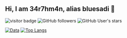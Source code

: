 ##  Hi, I am 34r7hm4n, alias bluesadi 👋

![visitor badge](https://visitor-badge.glitch.me/badge?page_id=bluesadi.bluesadi)
![GitHub followers](https://img.shields.io/github/followers/bluesadi?style=social)   ![GitHub User's stars](https://img.shields.io/github/stars/bluesadi?style=social)

[![Data](https://github-readme-stats.vercel.app/api?username=bluesadi)]()
[![Top Langs](https://github-readme-stats.vercel.app/api/top-langs/?username=bluesadi&langs_count=4)](https://github.com/anuraghazra/github-readme-stats)
